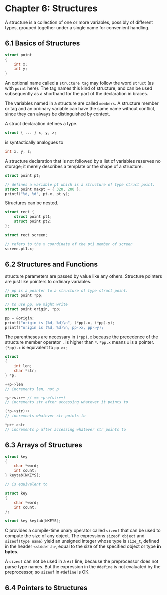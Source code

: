 # Chapter 6: Structures

A structure is a collection of one or more variables, possibly of different
types, grouped together under a single name for convenient handling.

## 6.1 Basics of Structures

```c
struct point 
{
    int x;
    int y;
}
```

An optional name called a `structure tag` may follow the word `struct` (as with
`point` here). The tag names this kind of structure, and can be used
subsequently as a shorthand for the part of the declaration in braces.

The variables named in a structure are called `members`. A structure member or
tag and an ordinary variable can have the same name without conflict, since they
can always be distinguished by context.

A struct declaration defines a type.

```c
struct { ... } x, y, z;
```

is syntactically analogues to

```c
int x, y, z;
```

A structure declaration that is not followed by a list of variables reserves no
storage; it merely describes a template or the shape of a structure.

```c
struct point pt;

// defines a variable pt which is a structure of type struct point.
struct point maxpt = { 320, 200 };
printf("%d, %d", pt.x, pt.y);
```

Structures can be nested.

```c
struct rect {
    struct point pt1;
    struct point pt2;
};

struct rect screen;

// refers to the x coordinate of the pt1 member of screen
screen.pt1.x;
```

## 6.2 Structures and Functions

structure parameters are passed by value like any others. Structure pointers are
just like pointers to ordinary variables.

```c
// pp is a pointer to a structure of type struct point.
struct point *pp;

// to use pp, we might write
struct point origin, *pp;

pp = &origin;
printf("origin is (%d, %d)\n", (*pp).x, (*pp).y);
printf("origin is (%d, %d)\n, pp->x, pp->y);
```

The parentheses are necessary in `(*pp).x` because the precedence of the
structure member operator `.` is higher than `*`. `*pp.x` means `x` is a
pointer. `(*pp).x` is equivalent to `pp->x`;

```c
struct
{
    int len;
    char *str;
} *p;

++p->len
// increments len, not p

*p->str++ // == *p->(str++)
// increments str after accessing whatever it points to

(*p->str)++
// increments whatever str points to

*p++->str
// increments p after accessing whatever str points to
```

## 6.3 Arrays of Structures

```c
struct key
{
    char *word;
    int count;
} keytab[NKEYS];

// is equivalent to

struct key
{
    char *word;
    int count;
};

struct key keytab[NKEYS];
```

C provides a compile-time unary operator called `sizeof` that can be used to
compute the size of any object. The expressions `sizeof object` and
`sizeof(type name)` yield an unsigned integer whose type is `size_t`, defined
in the header `<stddef.h>`, equal to the size of the specified object
or type **in bytes**.

A `sizeof` can not be used in a `#if` line, because the preprocessor does not
parse type names. But the expression in the `#define` is not evaluated by the
preprocessor, so `sizeof` in `#define` is OK.

## 6.4 Pointers to Structures

